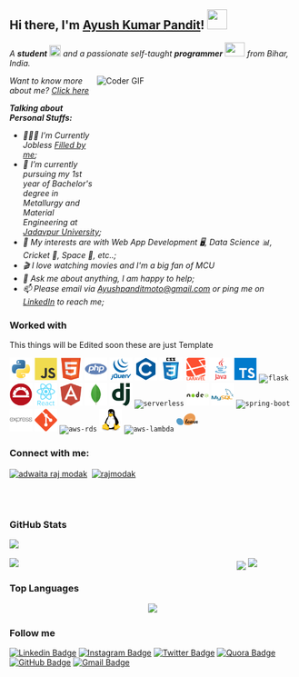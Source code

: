 ## Hi there, I'm [Ayush Kumar Pandit](https://ayushpandit.me/)! <img src="https://raw.githubusercontent.com/TheDudeThatCode/TheDudeThatCode/master/Assets/Hi.gif" width=35 height=35>

<p>
  <em>
    A <b>student</b> <img src="https://raw.githubusercontent.com/TheDudeThatCode/TheDudeThatCode/master/Assets/Medal.gif" width=20 height=20> and a passionate self-taught <b>programmer</b> <img src="https://raw.githubusercontent.com/TheDudeThatCode/TheDudeThatCode/master/Assets/Developer.gif" width=35 height=25> from Bihar, India.
  </em>
 </p>

<img align="right" alt="Coder GIF" height=250 width=350 src="https://i.pinimg.com/originals/e4/26/70/e426702edf874b181aced1e2fa5c6cde.gif" />

<em> Want to know more about me? [Click here](https://ayushpandit.me/) </em>
<em>

**Talking about Personal Stuffs:**

- 👨🏽‍💻 I’m Currently Jobless [Filled by me](https://www.google.com/);
- 💼 I’m currently pursuing my 1st year of Bachelor's degree in Metallurgy and Material Engineering at [Jadavpur University](http://www.jaduniv.edu.in/);
- 🤔 My interests are with Web App Development 🖥️, Data Science 📊, Cricket 🏏, Space 🚀, etc..;
- 🎬 I love watching movies and I'm a big fan of MCU <img src="https://www.pngfind.com/pngs/m/173-1737725_captain-americas-shield-hd-png-download.png" width=15 height=15>
- 💬 Ask me about anything, I am happy to help;
- 📫 Please email via Ayushpanditmoto@gmail.com or ping me on [LinkedIn](https://www.linkedin.com/in/Ayushpanditmoto/) to reach me;
  <br/>
  </em>

### Worked with
This things will be Edited soon these are just Template

<code><img height="40" src="https://raw.githubusercontent.com/devicons/devicon/master/icons/python/python-original.svg" title="python"></code>
<code><img height="40" src="https://raw.githubusercontent.com/devicons/devicon/master/icons/javascript/javascript-original.svg" title="javascript"></code>
<code><img height="40" src="https://raw.githubusercontent.com/devicons/devicon/master/icons/html5/html5-original.svg" title="html5"></code>
<code><img height="40" src="https://raw.githubusercontent.com/devicons/devicon/master/icons/php/php-plain.svg" title="php"></code>
<code><img height="40" src="https://raw.githubusercontent.com/devicons/devicon/master/icons/jquery/jquery-plain-wordmark.svg" title="jquery"></code>
<code><img height="40" src="https://raw.githubusercontent.com/devicons/devicon/master/icons/c/c-plain.svg" title="C"></code>
<code><img height="40" src="https://raw.githubusercontent.com/devicons/devicon/master/icons/css3/css3-original-wordmark.svg" title="css3"></code>
<code><img height="40" src="https://raw.githubusercontent.com/devicons/devicon/master/icons/laravel/laravel-plain-wordmark.svg" title="laravel"></code>
<code><img height="40" src="https://raw.githubusercontent.com/devicons/devicon/master/icons/java/java-original-wordmark.svg" title="java"></code>
<code><img height="40" src="https://raw.githubusercontent.com/devicons/devicon/master/icons/typescript/typescript-plain.svg" title="typescript"></code>
<code><img height="40" src="https://www.vectorlogo.zone/logos/pocoo_flask/pocoo_flask-icon.svg" title="flask"></code>
<code><img height="40" src="https://raw.githubusercontent.com/devicons/devicon/master/icons/protractor/protractor-plain.svg" title="protractor"></code>
<code><img height="40" src="https://raw.githubusercontent.com/devicons/devicon/master/icons/react/react-original-wordmark.svg" title="react"></code>
<code><img height="40" src="https://raw.githubusercontent.com/devicons/devicon/master/icons/angularjs/angularjs-plain.svg" title="angular"></code>
<code><img height="40" src="https://raw.githubusercontent.com/devicons/devicon/master/icons/mongodb/mongodb-original.svg" title="mongodb"></code>
<code><img height="40" src="https://raw.githubusercontent.com/devicons/devicon/master/icons/django/django-plain.svg" title="django"></code>
<code><img height="40" src="https://res.cloudinary.com/practicaldev/image/fetch/s--ipV6F4tM--/c_limit%2Cf_auto%2Cfl_progressive%2Cq_auto%2Cw_880/https://raw.githubusercontent.com/serverless/assets/master/Icon/Framework/PNG/Serverless_Framework-icon01.png" title="serverless"></code>
<code><img height="40" src="https://raw.githubusercontent.com/devicons/devicon/master/icons/nodejs/nodejs-original-wordmark.svg" title="node.js"></code>
<code><img height="40" src="https://raw.githubusercontent.com/devicons/devicon/master/icons/mysql/mysql-original-wordmark.svg" title="mysql"></code>
<code><img height="40" src="https://pbs.twimg.com/profile_images/1235868806079057921/fTL08u_H_400x400.png" title="spring-boot"></code>
<code><img height="40" src="https://raw.githubusercontent.com/devicons/devicon/master/icons/express/express-original-wordmark.svg" title="express.js"></code>
<code><img height="40" src="https://raw.githubusercontent.com/devicons/devicon/master/icons/git/git-original.svg" title="git"></code>
<code><img height="40" src="https://cdn.worldvectorlogo.com/logos/aws-rds.svg" title="aws-rds"></code>
<code><img height="40" src="https://raw.githubusercontent.com/devicons/devicon/master/icons/linux/linux-original.svg" title="linux"></code>
<code><img height="40" src="https://cdn.worldvectorlogo.com/logos/aws-lambda-1.svg" title="aws-lambda"></code>
<code><img height="40" src="https://raw.githubusercontent.com/github/explore/80688e429a7d4ef2fca1e82350fe8e3517d3494d/topics/scikit-learn/scikit-learn.png" title="sklearn"></code>


### Connect with me:
<p align="left">
<a href="https://www.linkedin.com/in/Ayushpanditmoto/" target="blank"><img align="center" src="https://raw.githubusercontent.com/rahuldkjain/github-profile-readme-generator/master/src/images/icons/Social/linked-in-alt.svg" alt="adwaita raj modak" height="30" width="40" /></a>&nbsp
<a href="https://leetcode.com/Ayushpanditmoto/" target="blank"><img align="center" src="https://raw.githubusercontent.com/rahuldkjain/github-profile-readme-generator/master/src/images/icons/Social/leet-code.svg" alt="rajmodak" height="30" width="40" /></a>&nbsp
</p>
</br></br>




### GitHub Stats

<p align="center">
  
  ![](https://activity-graph.herokuapp.com/graph?username=Ayushpanditmoto&theme=react-dark&hide_border=true&area=true)

 
<img align="left" src="https://github-readme-stats.vercel.app/api?username=Ayushpanditmoto&count_private=true&show_icons=true&theme=light" width="400"/>
<img align="center" src="https://github-readme-streak-stats.herokuapp.com/?user=Ayushpanditmoto" width="400">
  <a href = "https://github.com/Ayushpanditmoto">
<img src="https://github-readme-stats-aj8vj7k8x.vercel.app/api?username=Ayushpanditmoto&show_icons=true&title_color=ffc857&icon_color=8ac926&text_color=daf7dc&bg_color=151515&count_private=true&include_all_commits=true">
  </a>
 </p>
 
### Top Languages

<p align="center">
<a href = "https://github.com/Ayushpanditmoto">
  <img src="https://github-readme-stats-aj8vj7k8x.vercel.app/api/top-langs/?username=Ayushpanditmoto&layout=compact&title_color=ffc857&icon_color=8ac926&text_color=daf7dc&bg_color=151515&card_width=400">
</a>
</p>

### Follow me

[![Linkedin Badge](https://img.shields.io/badge/-Ayush%20Pandit-blue?style=flat-circle&logo=Linkedin&logoColor=white&link=https://www.linkedin.com/in/Ayushpanditmoto/)](https://www.linkedin.com/in/Ayushpandimoto/) [![Instagram Badge](https://img.shields.io/badge/-@Ayushpanditmoto-e02c73?style=flat-circle&labelColor=e02c73&logo=Instagram&logoColor=white&link=https://www.instagram.com/Ayushpanditmoto)](https://www.instagram.com/Ayushpanditmoto) [![Twitter Badge](https://img.shields.io/badge/-@Ayushpanditmoto-1ca0f1?style=flat-circle&labelColor=1ca0f1&logo=twitter&logoColor=white&link=https://twitter.com/Ayushpanditmoto)](https://twitter.com/Ayushpanditmoto) [![Quora Badge](https://img.shields.io/badge/-@Ayushpanditmoto-b92b27?style=flat-circle&labelColor=b92b27&logo=quora&logoColor=white&link=https://www.quora.com/profile/Ayushpanditmoto)](https://www.quora.com/profile/Ayushpanditmoto) [![GitHub Badge](https://img.shields.io/badge/-Ayushpanditmoto-24292e?style=flat-circle&labelColor=24292e&logo=github&logoColor=white&link=https://github.com/Ayushpanditmoto)](https://github.com/Ayushpanditmoto) [![Gmail Badge](https://img.shields.io/badge/-@Ayushpanditmoto-d54b3d?style=flat-circle&labelColor=d54b3d&logo=gmail&logoColor=white&link=mailto:Ayushpanditmoto@gmail.com)](mailto:Ayushpanditmoto@gmail.com)
